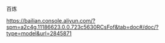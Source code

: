 百炼

https://bailian.console.aliyun.com/?spm=a2c4g.11186623.0.0.723c5630RCsFof&tab=doc#/doc/?type=model&url=2845871
